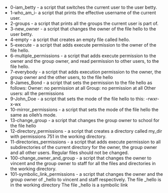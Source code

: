 - 0-iam_betty - a script that switches the current user to the user betty.
- 1-who_am_i-  a script that prints the effective username of the current user.
- 2-groups - a script that prints all the groups the current user is part of.
- 3-new_owner - a script that changes the owner of the file hello to the user betty.
- 4-empty - a script that creates an empty file called hello.
- 5-execute - a script that adds execute permission to the owner of the file hello.
- 6-multiple_permissions - a script that adds execute permission to the owner and the group owner, and read permission to other users, to the file hello.
- 7-everybody -  a script that adds execution permission to the owner, the group owner and the other users, to the file hello
- 8-James_Bond - a script that sets the permission to the file hello as follows: Owner: no permission at all Group: no permission at all Other users: all the permissions
- 9-John_Doe -  a script that sets the mode of the file hello to this: -rwxr-x-wx
- 10-mirror_permissions - a script that sets the mode of the file hello the same as olleh’s mode.
- 13-change_group - a script that changes the group owner to school for the file hello
- 12-directory_permissions - a script that creates a directory called my_dir with permissions 751 in the working directory.
- 11-directories_permissions - a script that adds execute permission to all subdirectories of the current directory for the owner, the group owner and all other users. Regular files should not be changed.
- 100-change_owner_and_group -  a script that changes the owner to vincent and the group owner to staff for all the files and directories in the working directory.
- 101-symbolic_link_permissions - a script that changes the owner and the group owner of _hello to vincent and staff respectively. The file _hello is in the working directory
The file _hello is a symbolic link